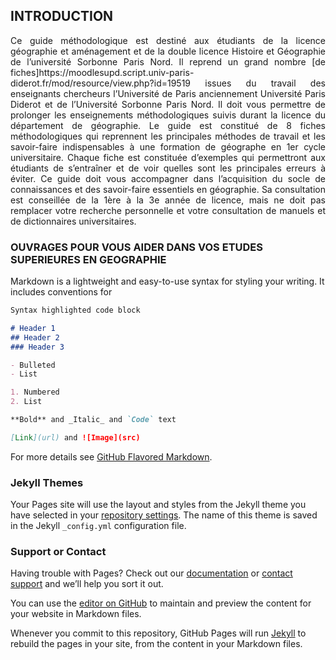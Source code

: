 ## INTRODUCTION 

<span style="text-align: justify; display:block;">
Ce guide méthodologique est destiné aux étudiants de la licence géographie et aménagement et de la double licence Histoire et Géographie de l’université Sorbonne Paris Nord. 
Il reprend un grand nombre [de fiches]https://moodlesupd.script.univ-paris-diderot.fr/mod/resource/view.php?id=19519
issues du travail des enseignants chercheurs l’Université de Paris anciennement Université Paris Diderot et de l’Université Sorbonne Paris Nord.
Il doit vous permettre de prolonger les enseignements méthodologiques suivis durant la licence du département de géographie. 
Le guide est constitué de 8 fiches méthodologiques qui reprennent les principales méthodes de travail et les savoir-faire indispensables à une formation de géographe en 1er cycle universitaire. 
Chaque fiche est constituée d’exemples qui permettront aux étudiants de s’entraîner et de voir quelles sont les principales erreurs à éviter. 
Ce guide doit vous accompagner dans l’acquisition du socle de connaissances et des savoir-faire essentiels en géographie. 
Sa consultation est conseillée de la 1ère à la 3e année de licence, mais ne doit pas remplacer votre recherche personnelle et votre consultation de manuels et de dictionnaires universitaires. </span>

### OUVRAGES POUR VOUS AIDER DANS VOS ETUDES SUPERIEURES EN GEOGRAPHIE

Markdown is a lightweight and easy-to-use syntax for styling your writing. It includes conventions for

```markdown
Syntax highlighted code block

# Header 1
## Header 2
### Header 3

- Bulleted
- List

1. Numbered
2. List

**Bold** and _Italic_ and `Code` text

[Link](url) and ![Image](src)
```

For more details see [GitHub Flavored Markdown](https://guides.github.com/features/mastering-markdown/).

### Jekyll Themes

Your Pages site will use the layout and styles from the Jekyll theme you have selected in your [repository settings](https://github.com/jdesbo92/guide-methodologique-licence-de-g-ographie/settings/pages). The name of this theme is saved in the Jekyll `_config.yml` configuration file.

### Support or Contact

Having trouble with Pages? Check out our [documentation](https://docs.github.com/categories/github-pages-basics/) or [contact support](https://support.github.com/contact) and we’ll help you sort it out.

You can use the [editor on GitHub](https://github.com/jdesbo92/guide-methodologique-licence-de-g-ographie/edit/gh-pages/index.md) to maintain and preview the content for your website in Markdown files.

Whenever you commit to this repository, GitHub Pages will run [Jekyll](https://jekyllrb.com/) to rebuild the pages in your site, from the content in your Markdown files.
